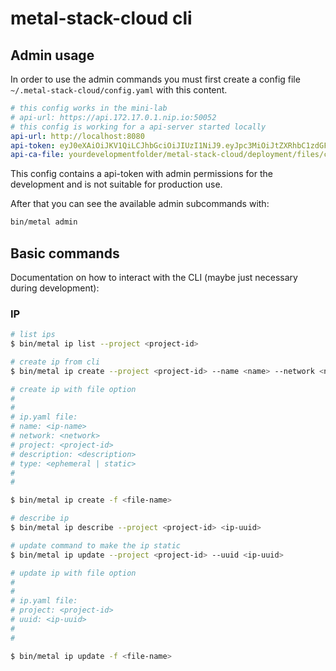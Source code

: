 # metal-stack-cloud cli

## Admin usage

In order to use the admin commands you must first create a config file `~/.metal-stack-cloud/config.yaml` with this content.

```yaml
# this config works in the mini-lab
# api-url: https://api.172.17.0.1.nip.io:50052
# this config is working for a api-server started locally
api-url: http://localhost:8080
api-token: eyJ0eXAiOiJKV1QiLCJhbGciOiJIUzI1NiJ9.eyJpc3MiOiJtZXRhbC1zdGFjay1jbG91ZCIsInN1YiI6ImFkbWluIiwiZXhwIjo0ODEyNjE0OTczLCJyb2xlcyI6eyIqIjoiYWRtaW4ifX0.gsqlaAcvIZFFYZSxrOMIwiZdKb0AZiGhFt4qpS0keC8
api-ca-file: yourdevelopmentfolder/metal-stack-cloud/deployment/files/certs/ca.pem
```

This config contains a api-token with admin permissions for the development and is not suitable for production use.

After that you can see the available admin subcommands with:

```bash
bin/metal admin
```

## Basic commands

Documentation on how to interact with the CLI (maybe just necessary during development):

### IP

```bash
# list ips
$ bin/metal ip list --project <project-id>
```

```bash
# create ip from cli
$ bin/metal ip create --project <project-id> --name <name> --network <network>
```

```bash
# create ip with file option
#
#
# ip.yaml file:
# name: <ip-name>
# network: <network>
# project: <project-id>
# description: <description>
# type: <ephemeral | static>
#
#

$ bin/metal ip create -f <file-name>
```

```bash
# describe ip
$ bin/metal ip describe --project <project-id> <ip-uuid>
```

```bash
# update command to make the ip static
$ bin/metal ip update --project <project-id> --uuid <ip-uuid>
```

```bash
# update ip with file option
#
#
# ip.yaml file:
# project: <project-id>
# uuid: <ip-uuid>
#
#

$ bin/metal ip update -f <file-name>
```
